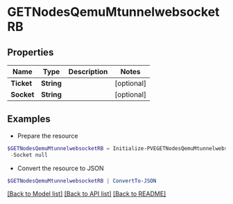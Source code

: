 # GETNodesQemuMtunnelwebsocketRB
## Properties

Name | Type | Description | Notes
------------ | ------------- | ------------- | -------------
**Ticket** | **String** |  | [optional] 
**Socket** | **String** |  | [optional] 

## Examples

- Prepare the resource
```powershell
$GETNodesQemuMtunnelwebsocketRB = Initialize-PVEGETNodesQemuMtunnelwebsocketRB  -Ticket null `
 -Socket null
```

- Convert the resource to JSON
```powershell
$GETNodesQemuMtunnelwebsocketRB | ConvertTo-JSON
```

[[Back to Model list]](../README.md#documentation-for-models) [[Back to API list]](../README.md#documentation-for-api-endpoints) [[Back to README]](../README.md)

